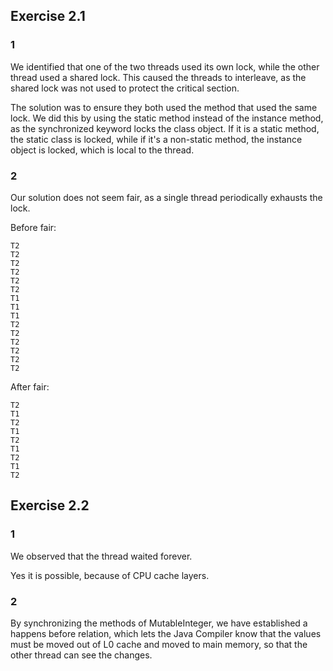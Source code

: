 ## Exercise 2.1

### 1

We identified that one of the two threads used its own lock, while the other thread used a shared lock. This caused the threads to interleave, as the shared lock was not used to protect the critical section.

The solution was to ensure they both used the method that used the same lock. We did this by using the static method instead of the instance method, as the synchronized keyword locks the class object. If it is a static method, the static class is locked, while if it's a non-static method, the instance object is locked, which is local to the thread.

### 2

Our solution does not seem fair, as a single thread periodically exhausts the lock.

Before fair:

```
T2
T2
T2
T2
T2
T2
T1
T1
T1
T2
T2
T2
T2
T2
T2
```

After fair:

```
T2
T1
T2
T1
T2
T1
T2
T1
T2
```

## Exercise 2.2

### 1

We observed that the thread waited forever.

Yes it is possible, because of CPU cache layers.

### 2

By synchronizing the methods of MutableInteger, we have established a happens before relation, which lets the Java Compiler know that the values must be moved out of L0 cache and moved to main memory, so that the other thread can see the changes.

